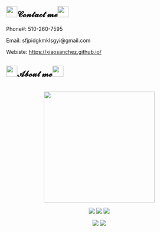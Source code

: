 <body>
    <h2 align="left"><img src="https://thumbs.gfycat.com/LameMaleBorzoi.webp" height="30px" length="30px">𝓒𝓸𝓷𝓽𝓪𝓬𝓽 𝓶𝓮<img src="https://thumbs.gfycat.com/LameMaleBorzoi.webp" height="30px" length="30px"></h2>
    <p>
        Phone#: 510-260-7595
    </p>
    <p>
        Email: sfjpidgkmklsgyi@gmail.com
    </p>
    <p>
        Webiste:
        <a href="https://xiaosanchez.github.io/">https://xiaosanchez.github.io/</a>
    </p>
    <h2 align="left"><img src="https://thumbs.gfycat.com/LameMaleBorzoi.webp" height="30px" length="30px">𝓐𝓫𝓸𝓾𝓽 𝓶𝓮<img src="https://thumbs.gfycat.com/LameMaleBorzoi.webp" height="30px" length="30px"></h2>
    <br>
    <div align="center">
        <img src="https://github.com/SP-XD/SP-XD/blob/main/images/this_page_is.gif?raw=true" width="300" />
    </div>
    <p align="center">
        <a href="https://xiaosanchez.github.io/" target="_blank"><img src="https://img.shields.io/website?url=https%3A%2F%2Fxiaosanchez.github.io%2F" /></a>
        <a href="#" target="_blank"><img src="https://img.shields.io/pingpong/status/sp_2e80bc00b6054faeb2b87e2464be337e" /></a>
        <a href="#" target="_blank"><img src="https://img.shields.io/mozilla-observatory/grade/github.com?publish" /></a>
    </p>
    <p align="center">
        <a href="https://github.com/XiaoSanchez/XiaoSanchez" target="_blank"><img src="https://img.shields.io/github/followers/XiaoSanchez?style=social" /></a>
        <a href="https://github.com/XiaoSanchez/XiaoSanchez" target="_blank"><img src="https://img.shields.io/github/stars/XiaoSanchez?style=social" /></a>
    </p>

</body>
